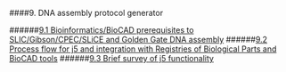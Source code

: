 ####9. DNA assembly protocol generator

######[9.1 Bioinformatics/BioCAD prerequisites to SLIC/Gibson/CPEC/SLiCE and Golden Gate DNA assembly](chp9_1.html)
######[9.2 Process flow for j5 and integration with Registries of Biological Parts and BioCAD tools](chp9_2.html)
######[9.3 Brief survey of j5 functionality](chp9_3.html)
